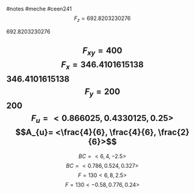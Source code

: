 #notes #meche  #ceen241
$$F_{z}= 692.8203230276$$

692.8203230276

$$F_{xy}= 400$$
$$F_{x}= 346.4101615138$$
346.4101615138
$$F_{y}= 200$$
200
$$F_{u}= < 0.866025, 0.4330125, 0.25>$$
$$A_{u}= <\frac{4}{6}, \frac{4}{6}, \frac{2}{6}>$$
---


$$BC = < 6, 4,-2.5 >$$
$$BC = < 0.786, 0.524, 0.327>$$
$$F = 130 < 6, 8, 2.5>$$
$$F = 130< -0.58, 0.776, 0.24>$$
